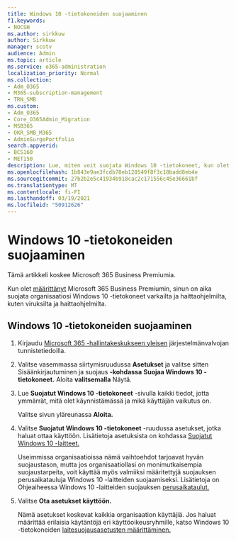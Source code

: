 ```yaml
---
title: Windows 10 -tietokoneiden suojaaminen
f1.keywords:
- NOCSH
ms.author: sirkkuw
author: Sirkkuw
manager: scotv
audience: Admin
ms.topic: article
ms.service: o365-administration
localization_priority: Normal
ms.collection:
- Adm_O365
- M365-subscription-management
- TRN_SMB
ms.custom:
- Adm_O365
- Core_O365Admin_Migration
- MSB365
- OKR_SMB_M365
- AdminSurgePortfolio
search.appverid:
- BCS160
- MET150
description: Lue, miten voit suojata Windows 10 -tietokoneet, kun olet määrittänyt Microsoft 365 Business Premiumin.
ms.openlocfilehash: 1b843e9ae3fcdb78eb128549f8f3c18badd8eb4e
ms.sourcegitcommit: 27b2b2e5c41934b918cac2c171556c45e36661bf
ms.translationtype: MT
ms.contentlocale: fi-FI
ms.lasthandoff: 03/19/2021
ms.locfileid: "50912626"
---
```

# <a name="secure-windows-10-computers"></a>Windows 10 -tietokoneiden suojaaminen

Tämä artikkeli koskee Microsoft 365 Business Premiumia.

Kun olet [määrittänyt](set-up.md) Microsoft 365 Business Premiumin, sinun on aika suojata organisaatiosi Windows 10 -tietokoneet varkailta ja haittaohjelmilta, kuten viruksilta ja haittaohjelmilta.

## <a name="to-secure-your-windows-10-computers"></a>Windows 10 -tietokoneiden suojaaminen

1. Kirjaudu [Microsoft 365 -hallintakeskukseen yleisen](https://admin.microsoft.com) järjestelmänvalvojan tunnistetiedoilla. 
2. Valitse vasemmassa siirtymisruudussa **Asetukset** ja valitse sitten Sisäänkirjautuminen ja suojaus **-kohdassa** **Suojaa Windows 10 -tietokoneet.** Aloita **valitsemalla** Näytä.
3. Lue **Suojatut Windows 10 -tietokoneet** -sivulla kaikki tiedot, jotta ymmärrät, mitä olet käynnistämässä ja mikä käyttäjän vaikutus on.

    Valitse sivun yläreunassa **Aloita.**

4. Valitse **Suojatut Windows 10 -tietokoneet** -ruudussa asetukset, jotka haluat ottaa käyttöön. Lisätietoja asetuksista on kohdassa [Suojatut Windows 10 -laitteet.](secure-windows-10-devices.md) 
    
    Useimmissa organisaatioissa nämä vaihtoehdot tarjoavat hyvän suojaustason, mutta jos organisaatiollasi on monimutkaisempia suojaustarpeita, voit käyttää myös valmiiksi määritettyjä suojauksen perusaikatauluja Windows 10 -laitteiden suojaamiseksi. Lisätietoja on Ohjeaiheessa Windows 10 -laitteiden suojauksen [perusaikataulut.](/mem/intune/protect/security-baselines)   

1. Valitse **Ota asetukset käyttöön.**

    Nämä asetukset koskevat kaikkia organisaation käyttäjiä. Jos haluat määrittää erilaisia käytäntöjä eri käyttöoikeusryhmille, katso Windows 10 -tietokoneiden [laitesuojausasetusten määrittäminen.](protection-settings-for-windows-10-pcs.md)